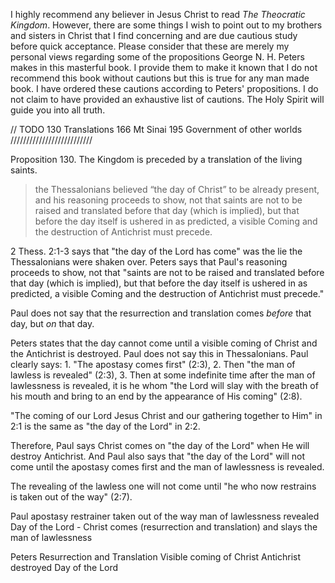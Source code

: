 I highly recommend any believer in Jesus Christ to read *The Theocratic Kingdom*. However, there are some things I wish to point out to my brothers and sisters in Christ that I find concerning and are due cautious study before quick acceptance.  Please consider that these are merely my personal views regarding some of the propositions George N. H. Peters makes in this masterful book.  I provide them to make it known that I do not recommend this book without cautions but this is true for any man made book. I have ordered these cautions according to Peters' propositions. I do not claim to have provided an exhaustive list of cautions.  The Holy Spirit will guide you into all truth.

// TODO
130 Translations
166 Mt Sinai
195 Government of other worlds
//////////////////////////

Proposition 130. The Kingdom is preceded by a translation of the living saints.
>the Thessalonians believed “the day of Christ” to be already present, and his reasoning proceeds to show, not that saints are not to be raised and translated before that day (which is implied), but that before the day itself is ushered in as predicted, a visible Coming and the destruction of Antichrist must precede.

2 Thess. 2:1-3 says that "the day of the Lord has come" was the lie the Thessalonians were shaken over. Peters says that Paul's reasoning proceeds to show, not that "saints are not to be raised and translated before that day (which is implied), but that before the day itself is ushered in as predicted, a visible Coming and the destruction of Antichrist must precede."

Paul does not say that the resurrection and translation comes *before* that day, but *on* that day.

Peters states that the day cannot come until a visible coming of Christ and the Antichrist is destroyed.  Paul does not say this in Thessalonians.  Paul clearly says: 1. "The apostasy comes first" (2:3), 2. Then "the man of lawless is revealed" (2:3), 3. Then at some indefinite time after the man of lawlessness is revealed, it is he whom "the Lord will slay with the breath of his mouth and bring to an end by the appearance of His coming" (2:8).

"The coming of our Lord Jesus Christ and our gathering together to Him" in 2:1 is the same as "the day of the Lord" in 2:2.

Therefore, Paul says Christ comes on "the day of the Lord" when He will destroy Antichrist. And Paul also says that "the day of the Lord" will not come until the apostasy comes first and the man of lawlessness is revealed.

The revealing of the lawless one will not come until "he who now restrains is taken out of the way" (2:7).

Paul
apostasy
restrainer taken out of the way
man of lawlessness revealed
Day of the Lord - Christ comes (resurrection and translation) and slays the man of lawlessness

Peters
Resurrection and Translation
Visible coming of Christ
Antichrist destroyed
Day of the Lord





